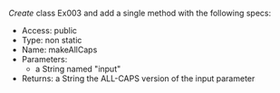 *Create* class Ex003 and add a single method with the following specs:

- Access: public
- Type: non static
- Name: makeAllCaps
- Parameters:
    - a String named "input"
- Returns: a String  the ALL-CAPS version of the input parameter
